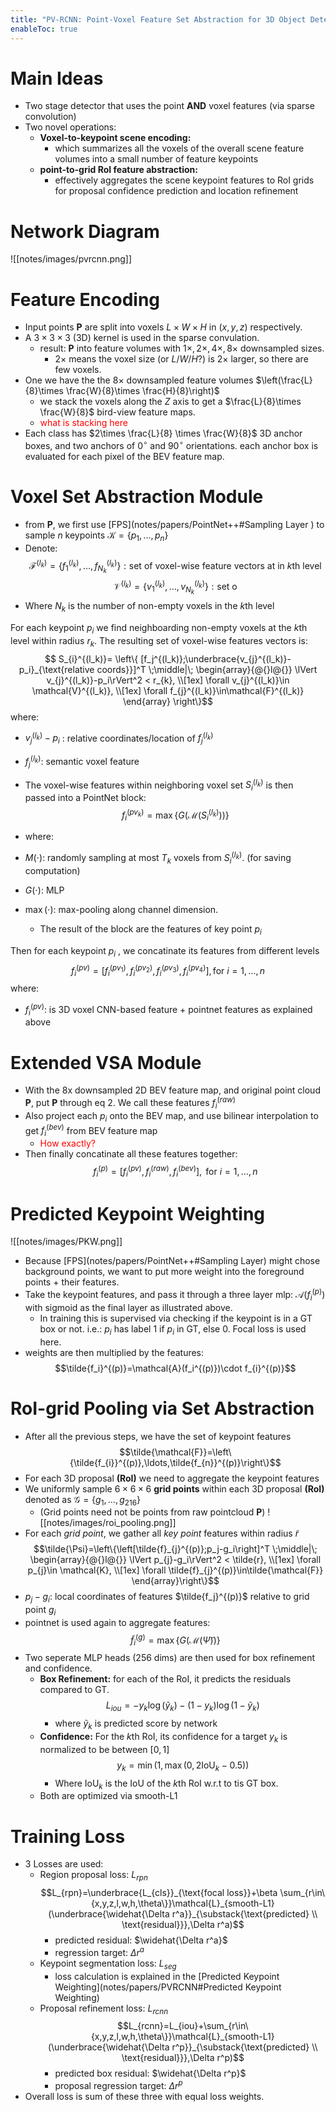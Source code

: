 ```yaml
---
title: "PV-RCNN: Point-Voxel Feature Set Abstraction for 3D Object Detection"
enableToc: true
---
```






# Main Ideas
- Two stage detector that uses the point **AND** voxel features (via sparse convolution) 
- Two novel operations: 
	- **Voxel-to-keypoint scene encoding:** 
		- which summarizes all the voxels of the overall scene feature volumes into a small number of feature keypoints
	- **point-to-grid RoI feature abstraction:** 
		- effectively aggregates the scene keypoint features to RoI grids for proposal confidence prediction and location refinement

# Network Diagram
![[notes/images/pvrcnn.png]]
# Feature Encoding 
- Input points **P** are split into voxels $L\times W \times H$  in $(x,y,z)$ respectively. 
- A $3\times 3 \times 3$  (3D) kernel is used in the sparse convulation.
	- result: **P** into feature volumes with $1\times,2\times,4\times,8\times$ downsampled sizes. 
		- $2\times$ means the voxel size (or $L/W/H$?) is $2\times$ larger, so there are few voxels.   
- One we have the the $8\times$ downsampled feature volumes $\left(\frac{L}{8}\times \frac{W}{8}\times \frac{H}{8}\right)$ 
	- we stack the voxels along the $Z$ axis to get a $\frac{L}{8}\times \frac{W}{8}$ bird-view feature maps.
	- <span style="color:red">what is stacking here </span>
- Each class has $2\times \frac{L}{8} \times \frac{W}{8}$ 3D anchor boxes, and two anchors of $0^\circ$ and $90^\circ$ orientations. each anchor box is evaluated for each pixel of the BEV feature map.


# Voxel Set Abstraction Module
- from **P**, we first use [FPS](notes/papers/PointNet++#Sampling Layer ) to sample $n$ keypoints $\mathcal{K}=\{p_1,\ldots,p_n\}$ 
- Denote: $$\mathcal{F}^{(l_k)}=\{f_1^{(l_k)},\ldots,f_{N_k}^{(l_k)}\}: \text{set of voxel-wise feature vectors at in }k\text{th level}$$ $$\mathcal{V}^{(l_k)}=\{v_1^{(l_k)},\ldots,v_{N_k}^{(l_k)}\}: \text{set o}$$ 
- Where $N_k$ is the number of non-empty voxels in the $k$th level

For each keypoint $p_i$ we find neighboarding non-empty voxels at the $k$th level within radius $r_k$. The resulting set of voxel-wise features vectors is:$$
S_{i}^{(l_k)}=
  \left\{ 
    [f_j^{(l_k)};\underbrace{v_{j}^{(l_k)}-p_i}_{\text{relative coords}}]^T
  \;\middle|\;
  \begin{array}{@{}l@{}}
    \lVert v_{j}^{(l_k)}-p_i\rVert^2 < r_{k}, \\[1ex]
    \forall v_{j}^{(l_k)}\in \mathcal{V}^{(l_k)}, \\[1ex]
    \forall f_{j}^{(l_k)}\in\mathcal{F}^{(l_k)}
  \end{array}
  \right\}$$
  where:
  - $v_{j}^{(l_k)}-p_i$ : relative coordinates/location of $f_j^{(l_k)}$
  - $f_j^{(l_k)}$: semantic voxel feature

- The voxel-wise features within neighboring voxel set $S_{i}^{(l_k)}$ is then passed into a PointNet block:$$f_{i}^{(pv_k)}=\max\left\{G\left(\mathcal{M}\left(S_{i}^{(l_k)}\right)\right)\right\}\tag{2}$$
- where:
- $M(\cdot)$: randomly sampling at most $T_k$ voxels from $S_{i}^{(l_k)}$. (for saving computation)
- $G(\cdot)$: MLP 
- $\max(\cdot)$: max-pooling along channel dimension.
	- The result of the block are the features of key point $p_i$ 


Then for each keypoint $p_i$ , we concatinate its features from different levels
$$f_i^{(pv)}=\left[f_{i}^{(pv_1)},f_{i}^{(pv_2)},f_{i}^{(pv_3)},f_{i}^{(pv_4)}\right], \text{for } i=1,\ldots,n$$
where:
- $f_i^{(pv)}$: is 3D voxel CNN-based feature + pointnet features as explained above


# Extended VSA Module
- With the 8x downsampled 2D BEV feature map, and original point cloud **P**, put **P** through eq 2. We call these features $f_i^{(raw)}$ 
- Also project each $p_i$ onto the BEV map, and use bilinear interpolation to get $f_i^{(bev)}$ from BEV feature map
	- <span style="color:red">How exactly?</span>
 - Then finally concatinate all these features together:$$f_i^{(p)}=\left[f_{i}^{(pv)},f_i^{(raw)},f_{i}^{(bev)}\right], \text{ for }i=1,\ldots,n$$


# Predicted Keypoint Weighting
![[notes/images/PKW.png]]
- Because [FPS](notes/papers/PointNet++#Sampling Layer) might chose background points, we want to put more weight into the foreground points + their features. 
- Take the keypoint features, and pass it through a three layer mlp: $\mathcal{A}(f_i^{(p)})$  with sigmoid as the final layer as illustrated above. 
	- In training this is supervised via checking if the keypoint is in a GT box or not. i.e.: $p_i$ has label $1$ if $p_i$ in GT, else $0$. Focal loss is used here. 
- weights are then multiplied by the features: $$\tilde{f_i}^{(p)}=\mathcal{A}(f_i^{(p)})\cdot f_{i}^{(p)}$$

# RoI-grid Pooling via Set Abstraction
- After all the previous steps, we have the set of keypoint features $$\tilde{\mathcal{F}}=\left\{\tilde{f_{i}}^{(p)},\ldots,\tilde{f_{n}}^{(p)}\right\}$$ 
- For each 3D proposal **(RoI)** we need to aggregate the keypoint features
- We uniformly sample $6\times6\times6$ **grid points** within each 3D proposal **(RoI)** denoted as $\mathcal{G}=\{g_1,\ldots,g_{216}\}$
	-  (Grid points need not be points from raw pointcloud **P**) 
	![[notes/images/roi_pooling.png]]
- For each *grid point*, we gather all *key point* features within radius $\tilde{r}$ $$\tilde{\Psi}=\left\{\left[\tilde{f}_{j}^{(p)};p_j-g_i\right]^T  \;\middle|\;
  \begin{array}{@{}l@{}}
    \lVert p_{j}-g_i\rVert^2 < \tilde{r}, \\[1ex]
    \forall p_{j}\in \mathcal{K}, \\[1ex]
    \forall \tilde{f}_{j}^{(p)}\in\tilde{\mathcal{F}}
  \end{array}\right\}$$
- $p_j-g_i$: local coordinates of features $\tilde{f_j}^{(p)}$ relative to grid point $g_i$ 
- pointnet is used again to aggregate features: $$\tilde{f}_i^{(g)}=\max\left\{G\left(\mathcal{M}\left(\tilde{\Psi}\right)\right)\right\}$$
- Two seperate MLP heads (256 dims) are then used for box refinement and confidence. 
	- **Box Refinement:** for each of the RoI, it predicts the residuals compared to GT. $$L_{iou}=-y_k\log(\tilde{y}_k)-(1-y_k)\log(1-\tilde{y}_k)$$
		- where $\tilde{y}_k$ is predicted score by network 
	- **Confidence:** For the $k$th RoI, its confidence for a target $y_k$ is normalized to be between $[0,1]$ $$y_k=\min(1,\max(0,2\text{IoU}_k-0.5))$$
		- Where $\text{IoU}_k$ is the IoU of the $k$th RoI w.r.t to tis GT box.
	- Both are optimized via smooth-L1  


# Training Loss
- 3 Losses are used:
	- Region proposal loss: $L_{rpn}$ $$L_{rpn}=\underbrace{L_{cls}}_{\text{focal loss}}+\beta \sum_{r\in\{x,y,z,l,w,h,\theta\}}\mathcal{L}_{smooth-L1}(\underbrace{\widehat{\Delta r^a}}_{\substack{\text{predicted} \\ \text{residual}}},\Delta r^a)$$
		- predicted residual: $\widehat{\Delta r^a}$ 
		- regression target: $\Delta r^a$
	- Keypoint segmentation loss: $L_{seg}$ 
		- loss calculation is explained in the [Predicted Keypoint Weighting](notes/papers/PVRCNN#Predicted Keypoint Weighting)
	- Proposal refinement loss: $L_{rcnn}$ $$L_{rcnn}=L_{iou}+\sum_{r\in\{x,y,z,l,w,h,\theta\}}\mathcal{L}_{smooth-L1}(\underbrace{\widehat{\Delta r^p}}_{\substack{\text{predicted} \\ \text{residual}}},\Delta r^p)$$
		- predicted box residual: $\widehat{\Delta r^p}$
		- proposal regression target: $\Delta r^p$
- Overall loss is sum of these three with equal loss weights. 




















